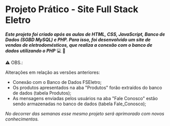 # Projeto Prático - Site Full Stack Eletro


 
**_Este projeto foi criado após as aulas de HTML, CSS, JavaScript, Banco de Dados (SGBD MySQL) e PHP. Para isso, foi desenvolvido um site de vendas de eletrodomésticos, que realiza a conexão com o banco de dados utilizando o PHP_** :computer: :rocket:

:warning: OBS.:

Alterações em relação as versões anteriores:

- Conexão com o Banco de Dados FSEletro;
- Os produtos apresentados na aba "Produtos" forão extraídos do banco de dados (tabela Produtos);
- As mensagens enviadas pelos usuários na aba "Fale Conosco" estão sendo armazenadas no banco de dados (tabela Fale_Conosco);


_No decorrer das semanas esse mesmo projeto será aprimorado com novos conhecimentos._

